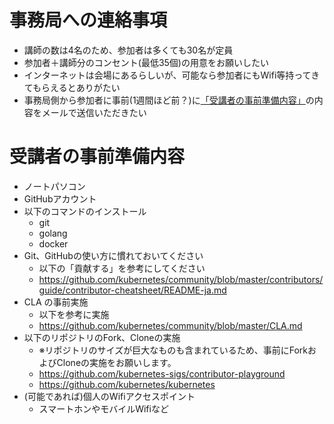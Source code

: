 # 事務局への連絡事項
- 講師の数は4名のため、参加者は多くても30名が定員
- 参加者＋講師分のコンセント(最低35個)の用意をお願いしたい
- インターネットは会場にあるらしいが、可能なら参加者にもWifi等持ってきてもらえるとありがたい
- 事務局側から参加者に事前(1週間ほど前？)に[「受講者の事前準備内容」](#受講者の事前準備内容)の内容をメールで送信いただきたい

# 受講者の事前準備内容
- ノートパソコン
- GitHubアカウント
- 以下のコマンドのインストール
  - git 
  - golang
  - docker
- Git、GitHubの使い方に慣れておいてください
  - 以下の「貢献する」を参考にしてください
  - https://github.com/kubernetes/community/blob/master/contributors/guide/contributor-cheatsheet/README-ja.md
- CLA の事前実施
  - 以下を参考に実施
  - https://github.com/kubernetes/community/blob/master/CLA.md
- 以下のリポジトリのFork、Cloneの実施
  - ※リポジトリのサイズが巨大なものも含まれているため、事前にForkおよびCloneの実施をお願いします。
  - https://github.com/kubernetes-sigs/contributor-playground 
  - https://github.com/kubernetes/kubernetes
- (可能であれば)個人のWifiアクセスポイント
  - スマートホンやモバイルWifiなど

